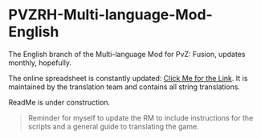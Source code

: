 # PVZRH-Multi-language-Mod-English
The English branch of the Multi-language Mod for PvZ: Fusion, updates monthly, hopefully.

The online spreadsheet is constantly updated: [Click Me for the Link](https://docs.google.com/spreadsheets/d/1Ing2pfvxebaqK-4mbt0g7JCcwBa3zq4JOHDTF9Gk-e4). It is maintained by the translation team and contains all string translations.

ReadMe is under construction.
> Reminder for myself to update the RM to include instructions for the scripts and a general guide to translating the game.

